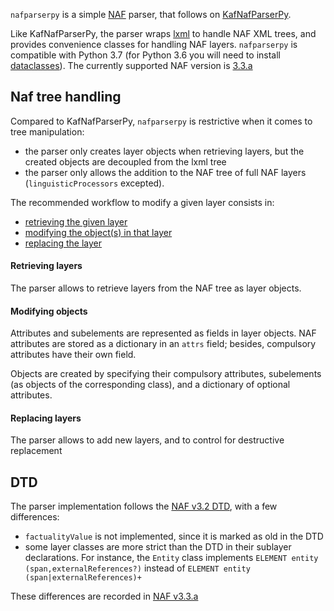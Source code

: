 `nafparserpy` is a simple [NAF](https://github.com/newsreader/NAF) parser, that follows on
[KafNafParserPy](https://github.com/cltl/KafNafParserPy/tree/master/KafNafParserPy).

Like KafNafParserPy, the parser wraps [lxml](https://lxml.de/) to handle NAF XML trees, and
provides convenience classes for handling NAF layers. `nafparserpy` is compatible with Python 3.7 (for Python 3.6 you 
will need to install [dataclasses](https://pypi.org/project/dataclasses/)). The currently supported NAF version is [3.3.a](naf_v3.3.a.dtd)


## Naf tree handling
Compared to KafNafParserPy, `nafparserpy` is restrictive when it comes to tree manipulation:

* the parser only creates layer objects when retrieving layers, but the created objects are decoupled from
the lxml tree
* the parser only allows the addition to the NAF tree of full NAF layers (`linguisticProcessors` excepted).

The recommended workflow to modify a given layer consists in:

 * [retrieving the given layer](#retrieving_layers)
 * [modifying the object(s) in that layer](#modifying_objects)
 * [replacing the layer](#replacing_layers)


#### Retrieving layers
The parser allows to retrieve layers from the NAF tree as layer objects.

#### Modifying objects
Attributes and subelements are represented as fields in layer objects. NAF
attributes are stored as a dictionary in an `attrs` field; besides, compulsory attributes
have their own field.

Objects are created by specifying their compulsory attributes, subelements (as objects of the corresponding class),
and a dictionary of optional attributes.

#### Replacing layers
The parser allows to add new layers, and to control for destructive replacement


## DTD
The parser implementation follows the
[NAF v3.2 DTD](https://github.com/cltl/NAF-4-Development/blob/master/res/naf_development/naf_v3.2.dtd),
with a few differences:

* `factualityValue` is not implemented, since it is marked as old in the DTD
* some layer classes are more strict than the DTD in their sublayer declarations. For instance, the
`Entity` class implements `ELEMENT entity (span,externalReferences?)` instead of
`ELEMENT entity (span|externalReferences)+`

These differences are recorded in [NAF v3.3.a](naf_v3.3.a.dtd)

